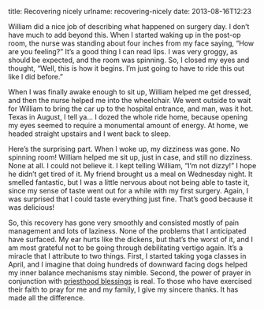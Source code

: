 title: Recovering nicely
urlname: recovering-nicely
date: 2013-08-16T12:23

William did a nice job of describing what happened on surgery day. I don&#x02bc;t have much to add beyond this. When I
started waking up in the post-op room, the nurse was standing about four inches from my face saying, &ldquo;How are you
feeling?&rdquo; It&#x02bc;s a good thing I can read lips. I was very groggy, as should be expected, and the room was
spinning. So, I closed my eyes and thought, &ldquo;Well, this is how it begins. I&#x02bc;m just going to have to ride
this out like I did before.&rdquo;

When I was finally awake enough to sit up, William helped me get dressed, and then the nurse helped me into the
wheelchair. We went outside to wait for William to bring the car up to the hospital entrance, and man, was it hot. Texas
in August, I tell ya&hellip; I dozed the whole ride home, because opening my eyes seemed to require a monumental amount
of energy. At home, we headed straight upstairs and I went back to sleep.

Here&#x02bc;s the surprising part. When I woke up, my dizziness was gone. No spinning room! William helped me sit up,
just in case, and still no dizziness. None at all. I could not believe it. I kept telling William, &ldquo;I&#x02bc;m not
dizzy!&rdquo; I hope he didn&#x02bc;t get tired of it. My friend brought us a meal on Wednesday night. It smelled
fantastic, but I was a little nervous about not being able to taste it, since my sense of taste went out for a while
with my first surgery. Again, I was surprised that I could taste everything just fine. That&#x02bc;s good because it was
delicious!

So, this recovery has gone very smoothly and consisted mostly of pain management and lots of laziness. None of the
problems that I anticipated have surfaced. My ear hurts like the dickens, but that&#x02bc;s the worst of it, and I am
most grateful not to be going through debilitating vertigo again. It&#x02bc;s a miracle that I attribute to two things.
First, I started taking yoga classes in April, and I imagine that doing hundreds of downward facing dogs helped my inner
balance mechanisms stay nimble. Second, the power of prayer in conjunction with [priesthood blessings][a] is real. To
those who have exercised their faith to pray for me and my family, I give my sincere thanks. It has made all the
difference.

[a]: https://www.churchofjesuschrist.org/study/manual/gospel-topics/priesthood
